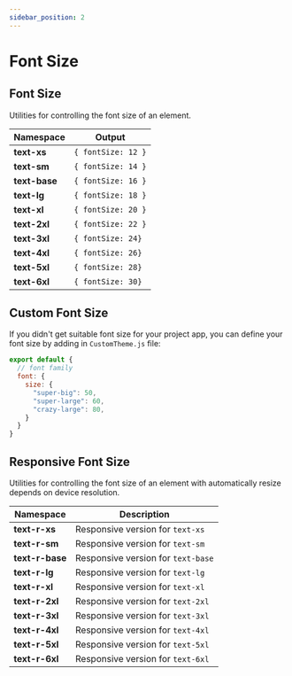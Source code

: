 ```yaml
---
sidebar_position: 2
---
```


# Font Size

## Font Size
Utilities for controlling the font size of an element.

Namespace | Output
--------- | ------
**text-xs** | `{ fontSize: 12 }`
**text-sm** | `{ fontSize: 14 }`
**text-base** | `{ fontSize: 16 }`
**text-lg** | `{ fontSize: 18 }`
**text-xl** | `{ fontSize: 20 }`
**text-2xl** | `{ fontSize: 22 }`
**text-3xl** | `{ fontSize: 24}`
**text-4xl** | `{ fontSize: 26}`
**text-5xl** | `{ fontSize: 28}`
**text-6xl** | `{ fontSize: 30}`

## Custom Font Size
If you didn't get suitable font size for your project app, you can define your font size by adding in `CustomTheme.js` file:
```javascript
export default {
  // font family
  font: {
    size: {
      "super-big": 50,
      "super-large": 60,
      "crazy-large": 80,
    }
  }
}
```

## Responsive Font Size
Utilities for controlling the font size of an element with automatically resize depends on device resolution.

Namespace | Description
--------- | -----------
**text-r-xs** | Responsive version for `text-xs`
**text-r-sm** | Responsive version for `text-sm`
**text-r-base** | Responsive version for `text-base`
**text-r-lg** | Responsive version for `text-lg`
**text-r-xl** | Responsive version for `text-xl`
**text-r-2xl** | Responsive version for `text-2xl`
**text-r-3xl** | Responsive version for `text-3xl`
**text-r-4xl** | Responsive version for `text-4xl`
**text-r-5xl** | Responsive version for `text-5xl`
**text-r-6xl** | Responsive version for `text-6xl`
